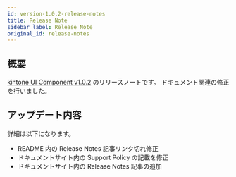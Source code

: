 ```yaml
---
id: version-1.0.2-release-notes
title: Release Note
sidebar_label: Release Note
original_id: release-notes
---
```


## 概要

[kintone UI Component v1.0.2](https://github.com/kintone-labs/kintone-ui-component/releases/tag/v1.0.2) のリリースノートです。
ドキュメント関連の修正を行いました。

## アップデート内容

詳細は以下になります。

- README 内の Release Notes 記事リンク切れ修正
- ドキュメントサイト内の Support Policy の記載を修正
- ドキュメントサイト内の Release Notes 記事の追加
